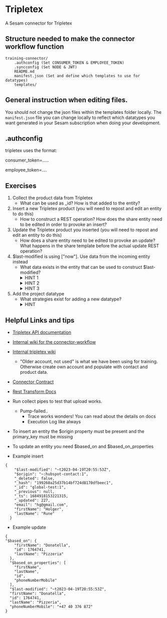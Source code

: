 # Tripletex

A Sesam connector for Tripletex

## Structure needed to make the connector workflow function

```
training-connector/
    .authconfig (Set CONSUMER_TOKEN & EMPLOYEE_TOKEN)
    .syncconfig (Set NODE & JWT)
    README.md
    manifest.json (Set and define which templates to use for datatypes)
    templates/

```

## General instruction when editing files.

You should not change the json files within the templates folder locally. The `manifest.json` file you can change locally to reflect which datatypes you want generated in your Sesam subscription when doing your development. 

## .authconfig
tripletex uses the format:

consumer_token=.....

employee_token=....


## Exercises
1. Collect the product data from Tripletex
   - What can be used as _id? How is that added to the entity? 
2. Insert a new Tripletex product (you will need to repost and edit an entity to do this)
   - How to construct a REST operation? How does the share entity need to be edited in order to provoke an insert? 
3. Update the Tripletex product you inserted (you will need to repost and edit an entity to do this)
   - How does a share entity need to be edited to provoke an update? What happens in the share template before the actual update REST operation? 
4. $last-modified is using \["now"\]. Use data from the incoming entity instead
   - What data exists in the entity that can be used to construct $last-modified?
      <details> 
      <summary>HINT 1 </summary>
        Tripletex has an array called "changes". 
      </details>
      <details> 
      <summary>HINT 2 </summary>
        This can contain the events CREATE and UPDATE.
      </details>
      <details> 
      <summary>HINT 3 </summary>
        $last-modified should be the data of the most recent change.
      </details>
5. Add the project datatype
   - What strategies exist for adding a new datatype? 
        <details> 
        <summary>HINT </summary>
          Can you reuse an existing template? 
        </details> 

## Helpful Links and tips
- [Tripletex API documentation](https://tripletex.no/v2-docs/)
- [Internal wiki for the connector-workflow](https://github.com/datanav/sesam-talk-config/wiki/Connector-Development-Pipeline)
- [Internal tripletex wiki](https://github.com/datanav/sesam-talk-config/wiki/Connectors:Tripletex)
  - "Older account, not used" is what we have been using for training. Otherwise create own account and populate with contact and product data.
- [Connector Contract](https://docs.sesam.io/hub/documentation/data-synchronization/connectors/contract-connectors.html)
- [Rest Transform Docs](https://docs.sesam.io/hub/documentation/service-configuration/pipes/configuration-transforms-rest.html)
- Run collect pipes to test that upload works.
  - Pump-failed.. 
    - Trace works wonders! You can read about the details on docs
    - Execution Log like always

- To insert an entity the $origin property must be present and the primary_key must be missing
- To update an entity you need $based_on and $based_on_properties
- Example insert
```
{
    "$last-modified": "~t2023-04-19T20:55:53Z",
    "$origin": "~:hubspot-contact:1",
    "_deleted": false,
    "_hash": "199260a25d37b14bf724d8170dfbeec1",
    "_id": "global-test:1",
    "_previous": null,
    "_ts": 1684918153221315,
    "_updated": 227,
    "email": "hg@gmail.com",
    "firstName": "Holger",
    "lastName": "Rune"
  }
```
- Example update
```
{
"$based_on": {
    "firstName": "Donatella",
    "id": 1764741,
    "lastName": "Pizzeria"
  },
  "$based_on_properties": [
    "firstName",
    "lastName",
    "id",
    "phoneNumberMobile"
  ],
  "$last-modified": "~t2023-04-19T20:55:53Z",
  "firstName": "Donatella",
  "id": 1764741,
  "lastName": "Pizzeria",
  "phoneNumberMobile": "+47 40 376 872"
}
```
